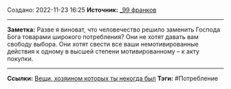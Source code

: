 Создано: 2022-11-23 16:25
**Источник:** [_99 франков](_99%20франков.md)
***
**Заметка:**  Разве я виноват, что человечество решило заменить Господа Бога товарами широкого потребления? Они не хотят давать вам свободу выбора. Они хотят свести все ваши немотивированные действия к одному в высшей степени мотивированному – к акту покупки.
***
**Ссылки:** [Вещи, хозяином которых ты некогда был](../Чак%20Паланик%20-%20Бойцовский%20клуб/Вещи,%20хозяином%20которых%20ты%20некогда%20был.md)
**Тэги:** #Потребление 

